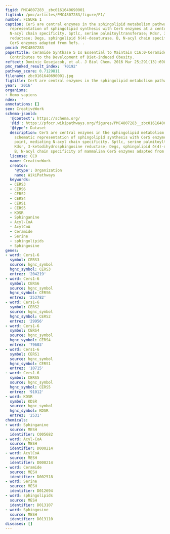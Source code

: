 ```yaml
---
figid: PMC4807283__zbc0161640690001
figlink: /pmc/articles/PMC4807283/figure/F1/
number: FIGURE 1
caption: CerS are central enzymes in the sphingolipid metabolism pathway. A, schematic
  representation of sphingolipid synthesis with CerS enzymes at a central point, mediating
  N-acyl chain specificity. Sptlc, serine palmitoyltransferase; Kdsr, 3-ketodihydrosphingosine
  reductase; Degs, sphingolipid δ(4)-desaturase. B, N-acyl chain specificity of mammalian
  CerS enzymes adapted from Refs. .
pmcid: PMC4807283
papertitle: Ceramide Synthase 5 Is Essential to Maintain C16:0-Ceramide Pools and
  Contributes to the Development of Diet-induced Obesity.
reftext: Dominic Gosejacob, et al. J Biol Chem. 2016 Mar 25;291(13):6989-7003.
pmc_ranked_result_index: '70192'
pathway_score: 0.7129811
filename: zbc0161640690001.jpg
figtitle: CerS are central enzymes in the sphingolipid metabolism pathway
year: '2016'
organisms:
- Homo sapiens
ndex: ''
annotations: []
seo: CreativeWork
schema-jsonld:
  '@context': https://schema.org/
  '@id': https://pfocr.wikipathways.org/figures/PMC4807283__zbc0161640690001.html
  '@type': Dataset
  description: CerS are central enzymes in the sphingolipid metabolism pathway. A,
    schematic representation of sphingolipid synthesis with CerS enzymes at a central
    point, mediating N-acyl chain specificity. Sptlc, serine palmitoyltransferase;
    Kdsr, 3-ketodihydrosphingosine reductase; Degs, sphingolipid δ(4)-desaturase.
    B, N-acyl chain specificity of mammalian CerS enzymes adapted from Refs. .
  license: CC0
  name: CreativeWork
  creator:
    '@type': Organization
    name: WikiPathways
  keywords:
  - CERS3
  - CERS6
  - CERS2
  - CERS4
  - CERS1
  - CERS5
  - KDSR
  - Sphinganine
  - Acyl-CoA
  - AcylCoA
  - Ceramide
  - Serine
  - sphingolipids
  - Sphingosine
genes:
- word: Cers1-6
  symbol: CERS3
  source: hgnc_symbol
  hgnc_symbol: CERS3
  entrez: '204219'
- word: Cers1-6
  symbol: CERS6
  source: hgnc_symbol
  hgnc_symbol: CERS6
  entrez: '253782'
- word: Cers1-6
  symbol: CERS2
  source: hgnc_symbol
  hgnc_symbol: CERS2
  entrez: '29956'
- word: Cers1-6
  symbol: CERS4
  source: hgnc_symbol
  hgnc_symbol: CERS4
  entrez: '79603'
- word: Cers1-6
  symbol: CERS1
  source: hgnc_symbol
  hgnc_symbol: CERS1
  entrez: '10715'
- word: Cers1-6
  symbol: CERS5
  source: hgnc_symbol
  hgnc_symbol: CERS5
  entrez: '91012'
- word: KDSR
  symbol: KDSR
  source: hgnc_symbol
  hgnc_symbol: KDSR
  entrez: '2531'
chemicals:
- word: Sphinganine
  source: MESH
  identifier: C005682
- word: Acyl-CoA
  source: MESH
  identifier: D000214
- word: AcylCoA
  source: MESH
  identifier: D000214
- word: Ceramide
  source: MESH
  identifier: D002518
- word: Serine
  source: MESH
  identifier: D012694
- word: sphingolipids
  source: MESH
  identifier: D013107
- word: Sphingosine
  source: MESH
  identifier: D013110
diseases: []
---
```

